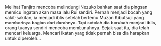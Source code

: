 Melihat Tanjiro mencoba melindungi Nezuko bahkan saat dia pingsan memicu ingatan akan masa lalu Rui sendiri. Pernah menjadi bocah yang sakit-sakitan, ia menjadi iblis setelah bertemu Muzan Kibutsuji yang memberinya bagian dari darahnya. Tapi setelah dia berubah menjadi iblis, orang tuanya sendiri mencoba membunuhnya. Sejak saat itu, dia telah mencari keluarga. Mencari ikatan yang tidak pernah bisa dia harapkan untuk diperoleh…
